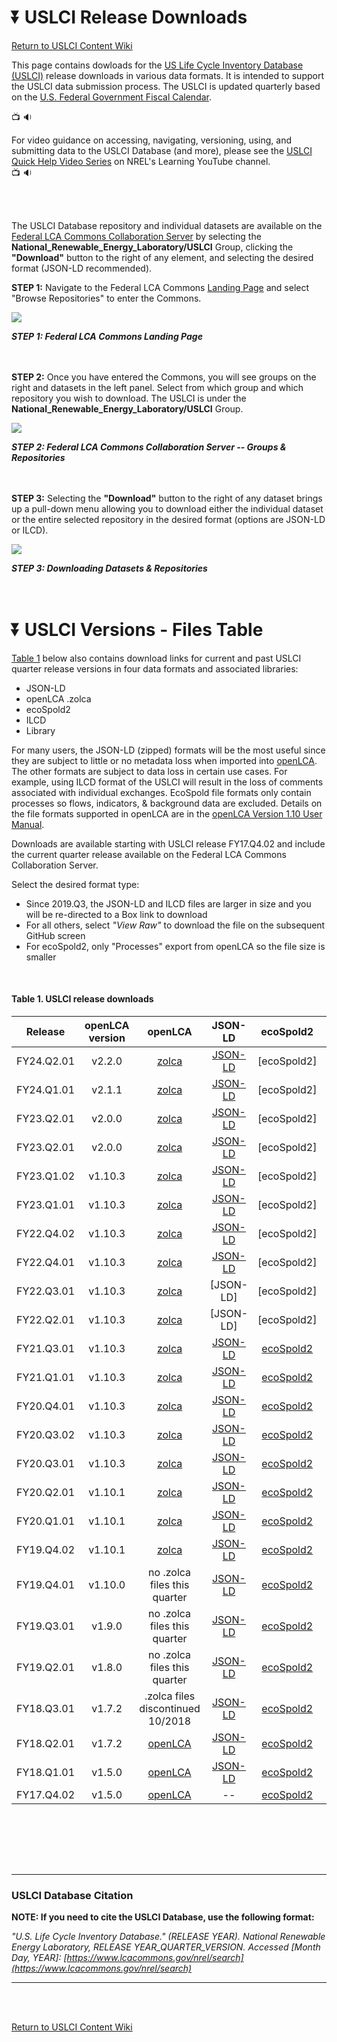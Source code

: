 :arrow_double_down:  USLCI Release Downloads
==================
[Return to USLCI Content Wiki](https://github.com/uslci-admin/uslci-content/wiki)

This page contains dowloads for the [US Life Cycle Inventory Database (USLCI)](https://www.nrel.gov/lci/) release downloads in various data formats. It is intended to support the USLCI data submission process. The USLCI is updated quarterly based on the [U.S. Federal Government Fiscal Calendar](https://www.senate.gov/reference/glossary_term/fiscal_year.htm).

:tv: :sound: <br>

For video guidance on accessing, navigating, versioning, using, and submitting data to the USLCI Database (and more), please see the [USLCI Quick Help Video Series](https://www.youtube.com/playlist?list=PLmIn8Hncs7bFUOyXZNGXwG4LtdoTfLz6Q) on NREL's Learning YouTube channel.
<br> 
:tv: :sound:

<br><br>

The USLCI Database repository and individual datasets are available on the [Federal LCA Commons Collaboration Server](https://www.lcacommons.gov/lca-collaboration) by selecting the **National_Renewable_Energy_Laboratory/USLCI** Group, clicking the **"Download"** button to the right of any element, and selecting the desired format (JSON-LD recommended).

**STEP 1:** Navigate to the Federal LCA Commons [Landing Page](https://wwww.lcacommons.gov) and select "Browse Repositories" to enter the Commons.

![](https://github.com/uslci-admin/uslci-content/blob/dev/images/Browse%20repositories.png)

**_STEP 1: Federal LCA Commons Landing Page_**
<br>
<br>
<br>


**STEP 2:** Once you have entered the Commons, you will see groups on the right and datasets in the left panel. Select from which group and which repository you wish to download. The USLCI is under the **National_Renewable_Energy_Laboratory/USLCI** Group.

![](https://github.com/uslci-admin/uslci-content/blob/dev/images/2.%20Downloading%20from%20FLCAC.png)

**_STEP 2: Federal LCA Commons Collaboration Server -- Groups & Repositories_**
<br>
<br>
<br>

**STEP 3:** Selecting the **"Download"** button to the right of any dataset brings up a pull-down menu allowing you to download either the individual dataset or the entire selected repository in the desired format (options are JSON-LD or ILCD).
<br>


![](https://github.com/uslci-admin/uslci-content/blob/dev/images/Download%20Buttons%20-%20Dataset%20OR%20Repository.png)
<br>


**_STEP 3: Downloading Datasets & Repositories_**
<br>
<br>
<br>


:arrow_double_down:  USLCI Versions - Files Table
==================


[Table 1](release-downloads.md#table-1-uslci-release-downloads) below also contains download links for current and past USLCI quarter release versions in four data formats and associated libraries: 
* JSON-LD
* openLCA .zolca
* ecoSpold2
* ILCD
* Library

For many users, the JSON-LD (zipped) formats will be the most useful since they are subject to little or no metadata loss when imported into [openLCA].  The other formats are subject to data loss in certain use cases. For example, using ILCD format of the USLCI will result in the loss of comments associated with individual exchanges. EcoSpold file formats only contain processes so flows, indicators, & background data are excluded. Details on the file formats supported in openLCA are in the [openLCA Version 1.10 User Manual](http://www.openlca.org/wp-content/uploads/2020/02/openLCA_1.10_User-Manual.pdf).

Downloads are available starting with USLCI release FY17.Q4.02 and include the current quarter release available on the Federal LCA Commons Collaboration Server. 

Select the desired format type: 
* Since 2019.Q3, the JSON-LD and ILCD files are larger in size and you will be re-directed to a Box link to download
* For all others, select _"View Raw"_ to download the file on the subsequent GitHub screen
* For ecoSpold2, only "Processes" export from openLCA so the file size is smaller


<br>

#### Table 1. USLCI release downloads   

| Release | openLCA version | openLCA | JSON-LD | ecoSpold2 | ILCD | Library |  
|:---:|:---:|:---:|:---:|:---:|:--:|:--:|   
| FY24.Q2.01 | v2.2.0 |[zolca](https://github.com/FLCAC-admin/uslci-content/blob/dev/downloads/uslci_fy24_q2_01_olca2_2_0_elci_lib.zolca)| [JSON-LD](https://github.com/FLCAC-admin/uslci-content/blob/dev/downloads/uslci_fy24_q2_01_olca2_2_0_elci_lib_json_ld.zip)| [ecoSpold2] | [ILCD] | [eLCI](https://github.com/FLCAC-admin/uslci-content/blob/dev/downloads/uslci_fy24_q2_01_olca2_2_0_elci_lib_json_ld.zip)
| FY24.Q1.01 | v2.1.1 |[zolca](https://github.com/FDC-admin/uslci-content/blob/dev/downloads/uslci_fy24_q1_01_olca2_1_1.zolca)| [JSON-LD](https://github.com/FDC-admin/uslci-content/blob/dev/downloads/uslci_fy24_q1_01_olca2_1_1_json_ld.zip)| [ecoSpold2] | [ILCD] 
| FY23.Q2.01 | v2.0.0 |[zolca](https://github.com/uslci-admin/uslci-content/blob/dev/downloads/uslci_fy23_q4_01_olca2_0_3.zolca)| [JSON-LD](https://github.com/uslci-admin/uslci-content/blob/dev/downloads/uslci_fy23_q4_01_olca2_0_3_json_ld.zip)| [ecoSpold2] | [ILCD] 
| FY23.Q2.01 | v2.0.0 |[zolca](https://github.com/uslci-admin/uslci-content/blob/dev/downloads/uslci_fy23_q2_01_olca2_0_0.zolca)| [JSON-LD](https://github.com/uslci-admin/uslci-content/blob/dev/downloads/uslci_fy23_q2_01_olca2_0_0_json_ld.zip)| [ecoSpold2] | [ILCD] 
| FY23.Q1.02 | v1.10.3 |[zolca](https://github.com/uslci-admin/uslci-content/blob/dev/downloads/uslci_fy23_q1_02_olca1_10_3.zolca)| [JSON-LD](https://github.com/uslci-admin/uslci-content/blob/dev/downloads/uslci_fy23_q1_02_olca1_10_3_json_ld.zip)| [ecoSpold2] | [ILCD] 
| FY23.Q1.01 | v1.10.3 |[zolca](https://github.com/uslci-admin/uslci-content/blob/dev/downloads/uslci_fy23_q1_01_olca1_10_3.zolca)| [JSON-LD](https://github.com/uslci-admin/uslci-content/blob/dev/downloads/uslci_fy23_q1_01_olca1_10_3_json_ld.zip)| [ecoSpold2] | [ILCD] 
| FY22.Q4.02 | v1.10.3 |[zolca](https://github.com/uslci-admin/uslci-content/blob/dev/downloads/uslci_fy22_q4_02_olca1_10_3.zolca)| [JSON-LD](https://github.com/uslci-admin/uslci-content/blob/dev/downloads/uslci_fy22_q4_02_olca1_10_3_json_ld.zip)| [ecoSpold2] | [ILCD] 
| FY22.Q4.01 | v1.10.3 |[zolca](https://github.com/uslci-admin/uslci-content/blob/dev/downloads/uslci_fy22_q4_01_olca1_10_3.zolca)| [JSON-LD](https://github.com/uslci-admin/uslci-content/blob/dev/downloads/uslci_fy22_q4_01_olca1_10_3_json_ld.zip)| [ecoSpold2] | [ILCD] 
| FY22.Q3.01 | v1.10.3 |[zolca](https://github.com/uslci-admin/uslci-content/blob/dev/downloads/uslci_fy22_q3_01_olca1_10_0.zolca)| [JSON-LD]| [ecoSpold2] | [ILCD] 
| FY22.Q2.01 | v1.10.3 |[zolca](https://github.com/uslci-admin/uslci-content/blob/dev/downloads/uslci_fy22_q2_01_olca_10_3_.zolca) | [JSON-LD] | [ecoSpold2] | [ILCD] |
| FY21.Q3.01 | v1.10.3 |[zolca](https://github.com/uslci-admin/uslci-content/blob/dev/downloads/uslci_fy21_q3_01_olca_10_3_.zolca) | [JSON-LD](https://app.box.com/s/8rv697xd6gqehat1o8mv4t09xce34dzw) | [ecoSpold2](https://github.com/uslci-admin/uslci-content/blob/dev/downloads/uslci_fy21_q3_01_olca_10_3_ecospold2.zip) | [ILCD](https://app.box.com/s/iisvem9o9l8k8198h311z8whpf0uu8cl) |
| FY21.Q1.01 | v1.10.3 |[zolca](https://github.com/uslci-admin/uslci-content/blob/dev/downloads/uslci_fy21_q1_01_olca1_10_3.zolca) | [JSON-LD](https://app.box.com/s/9afxvz4jvqsz0kcq7c5gc7nvsoh4nzqd) | [ecoSpold2](https://github.com/uslci-admin/uslci-content/blob/dev/downloads/uslci_fy21_q1_01_olca1_10_3_ecospold2.zip) | [ILCD](https://app.box.com/s/cvsotaydea52xpavtt40aykf7b9zl13q) |
| FY20.Q4.01 | v1.10.3 |[zolca](https://app.box.com/s/o6aw25fvzlxcpmfkh7ec8fllvzvzj8sz) | [JSON-LD](https://app.box.com/s/eq0mivu40bqzioilszw9q30htzrnufuy) | [ecoSpold2](https://github.com/uslci-admin/uslci-content/blob/dev/downloads/uslci_fy20_q4_01_olca1_10_3_ecospold.zip) | [ILCD](https://app.box.com/s/n8ermjf92g7i0vi52y3dnkt6celrhy5l) |
| FY20.Q3.02 | v1.10.3 |[zolca](https://github.com/uslci-admin/uslci-content/blob/dev/downloads/uslci_fy20_q3_02_olca1_10_3_zolca.zolca) | [JSON-LD](https://app.box.com/s/r63m6xjojahb4cezr58wtft9bjnnkmrm) | [ecoSpold2](https://github.com/uslci-admin/uslci-content/blob/dev/downloads/uslci_fy20_q3_02_olca1_10_3_ecospold.zip) | [ILCD](https://app.box.com/s/170ywdiq8gafivw3429srnc8q8ay0xt2) |
| FY20.Q3.01 | v1.10.3 |[zolca](https://github.com/uslci-admin/uslci-content/blob/dev/downloads/uslci_fy20_q3_01_olca1_10_3_zolca.zolca) | [JSON-LD](https://app.box.com/s/kzucre7sik2yt8urgatg4e0mlib4tbcv) | [ecoSpold2](https://github.com/uslci-admin/uslci-content/blob/dev/downloads/uslci_fy20_q3_01_olca1_10_3_ecospold.zip) | [ILCD](https://app.box.com/s/zulcmvp9g6ftlivoe6yns1cgiclur34m) |
| FY20.Q2.01 | v1.10.1 | [zolca](https://github.com/uslci-admin/uslci-content/blob/dev/downloads/uslci_fy20_q2_01_olca1_10_3.zolca) | [JSON-LD](https://app.box.com/s/ohqsukgivevlzi49dx2duh1dob5l58gh) | [ecoSpold2](https://github.com/uslci-admin/uslci-content/blob/dev/downloads/uslci_fy20_q2_01_olca1_10_3_ecospold2.zip) | [ILCD](https://app.box.com/s/layz422j1z3wzpwgzflxjq4vpam9qbze) |
| FY20.Q1.01 | v1.10.1 | [zolca](https://github.com/uslci-admin/uslci-content/blob/dev/downloads/uslci_fy20_q1_olca1_1_0.zolca) | [JSON-LD](https://app.box.com/s/1qjqhc7y2rwyvjmo7wu53a4nodjdn7lj) | [ecoSpold2](https://github.com/uslci-admin/uslci-content/blob/dev/downloads/uslci_fy20_q1_olca1_1_0_ecospold2.zip) | [ILCD](https://app.box.com/s/s2gd2733z3dio5b8unsatgkiyg5pb1l0) |
| FY19.Q4.02 | v1.10.1 | [zolca](https://github.com/uslci-admin/uslci-content/blob/dev/downloads/uslci_fy19_q4_02_olca1_10_0_zolca.zolca) | [JSON-LD](https://app.box.com/s/ugq6r4lp4votmzdrex6xokgxfdfgdyqf) | [ecoSpold2](https://github.com/uslci-admin/uslci-content/blob/dev/downloads/uslci_fy19_q4_02_olca1_10_0_ecospold2.zip) | [ILCD](https://app.box.com/s/4f0fcoquczxu9pll2o1gj4brm7377w5z) |
| FY19.Q4.01 | v1.10.0 | no .zolca files this quarter | [JSON-LD](https://app.box.com/s/ljzo0ns7gnowemteroki11ubjaulh5st) | [ecoSpold2](https://github.com/uslci-admin/uslci-content/blob/dev/downloads/uslci_fy19_q4_olca1_10_0_ecospold.zip.zip) |[ILCD](https://app.box.com/s/tlseuabs9130jgjrfoiickp3tu606pzq) |
| FY19.Q3.01 | v1.9.0 | no .zolca files this quarter | [JSON-LD](https://app.box.com/s/lv8mzuyyr33r11cmxfdt9k887w7h0sat) | [ecoSpold2](https://github.com/uslci-admin/uslci-content/blob/dev/downloads/uslci_fy19_q3_01_olca1_9_0_ecospold.zip.zip) | [ILCD](https://app.box.com/s/6pc5cha9wv3zb9lye1y6up5sk06ooxmx) |
| FY19.Q2.01 | v1.8.0 |no .zolca files this quarter | [JSON-LD](https://github.com/uslci-admin/uslci-content/blob/dev/downloads/uslci_fy19_q2_01_olca1_8_0_json_ld.zip.zip) | [ecoSpold2](https://github.com/uslci-admin/uslci-content/blob/dev/downloads/uslci_fy19_q2_01_olca1_8_0_ecospold2.zip.zip) | [ILCD](https://github.com/uslci-admin/uslci-content/blob/dev/downloads/uslcy_fy19_q2_01_olca1_8_0_ilcd.zip.zip) |
| FY18.Q3.01 | v1.7.2 | .zolca files discontinued 10/2018 |  [JSON-LD](https://github.com/uslci-admin/uslci-content/blob/dev/downloads/uslci_fy18_q3_01_olca1_7_2_json_ld.zip) | [ecoSpold2](https://github.com/uslci-admin/uslci-content/blob/dev/downloads/uslci_fy18_q1_01_olca1_7_0_ecospold2.zip) | [ILCD](https://github.com/uslci-admin/uslci-content/blob/dev/downloads/uslci_fy17_q4_02_olca1_5_0_ilcd.zip) |  
| FY18.Q2.01 | v1.7.2 | [openLCA](https://github.com/uslci-admin/uslci-content/tree/dev/downloads/uslci_fy18_q1_01_olca1_7_0.zolca) |  [JSON-LD](https://github.com/uslci-admin/uslci-content/tree/dev/downloads/uslci_fy18_q1_01_olca1_7_0_json_ld.zip) | [ecoSpold2](https://github.com/uslci-admin/uslci-content/tree/dev/downloads/uslci_fy18_q1_01_olca1_7_0_ecospold2.zip) | [ILCD](https://github.com/uslci-admin/uslci-content/tree/dev/downloads/uslci_fy18_q1_01_olca1_7_0_ilcd.zip) |  
| FY18.Q1.01 | v1.5.0 | [openLCA](https://github.com/uslci-admin/uslci-content/tree/dev/downloads/uslci_fy18_q1_01_olca1_5_0.zolca) |  [JSON-LD](https://github.com/uslci-admin/uslci-content/tree/dev/downloads/uslci_fy18_q1_01_olca1_5_0_json_ld.zip) | [ecoSpold2](https://github.com/uslci-admin/uslci-content/tree/dev/downloads/uslci_fy18_q1_01_olca1_5_ecospold2.zip) | [ILCD](https://github.com/uslci-admin/uslci-content/tree/dev/downloads/uslci_fy18_q1_01_olca1_5_0_ilcd.zip) |   
| FY17.Q4.02 | v1.5.0 | [openLCA](https://github.com/uslci-admin/uslci-content/tree/dev/downloads/uslci_fy17_q4_02_olca1_5_0.zolca) | -- | [ecoSpold2](https://github.com/uslci-admin/uslci-content/tree/dev/downloads/uslci_fy17_q4_02_olca1_5_0_ecospold2.zip) | [ILCD](https://github.com/uslci-admin/uslci-content/tree/dev/downloads/uslci_fy17_q4_02_olca1_5_0_ilcd.zip) |  

<br>

<br><br><br>

---
### USLCI Database Citation

**NOTE: If you need to cite the USLCI Database, use the following format:**

_"U.S. Life Cycle Inventory Database." (RELEASE YEAR). National Renewable Energy Laboratory, RELEASE YEAR_QUARTER_VERSION. Accessed _[Month Day, YEAR]_: [https://www.lcacommons.gov/nrel/search](https://www.lcacommons.gov/nrel/search)_

---
<br>
<br>


[Return to USLCI Content Wiki](https://github.com/uslci-admin/uslci-content/wiki)


[openlca]: http://www.openlca.org/download/
